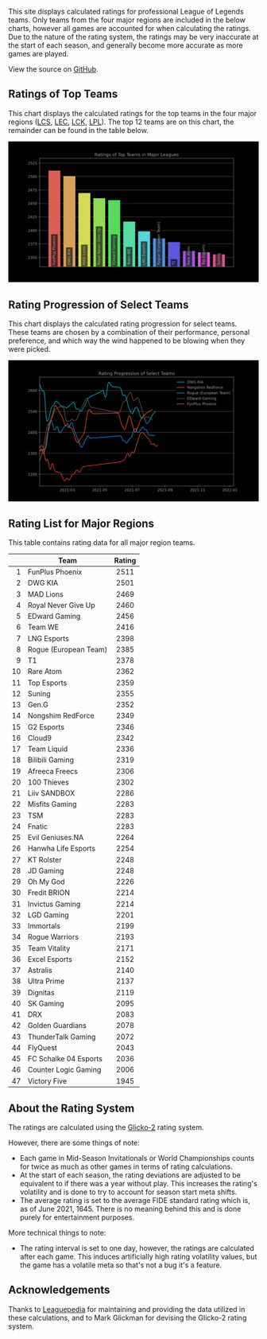 This site displays calculated ratings for professional League of Legends teams.
Only teams from the four major regions are included in the below charts, however
all games are accounted for when calculating the ratings. Due to the nature of
the rating system, the ratings may be very inaccurate at the start of each
season, and generally become more accurate as more games are played.

View the source on [GitHub][2].

[comment]: <> (Ratings of Teams at MSI 2021)
[comment]: <> (----------------------------)
[comment]: <> (This chart displays the ratings of teams at the Mid-Season Invitational of 2021.)
[comment]: <> (Since MSI is the first international competition of the season, ratings at the)
[comment]: <> (start of the tournament will be based heavily on a team's dominance within their)
[comment]: <> (region, so teams from minor regions may have their ratings inflated.)

Ratings of Top Teams
--------------------

This chart displays the calculated ratings for the top teams in the four major
regions ([LCS][3], [LEC][4], [LCK][5], [LPL][6]). The top 12 teams are on this
chart, the remainder can be found in the table below.

[comment]: <> (Note: the top teams from minor leagues may have their ratings inflated if they )
[comment]: <> (dominated their league. This is because if there are no inter-region games, )
[comment]: <> (one's rating is solely based on their performance within their region.)

![image missing](https://raw.githubusercontent.com/xtevenx/ProRankings/master/data/output_bar.png "Ratings of Top Teams")

Rating Progression of Select Teams
----------------------------------

This chart displays the calculated rating progression for select teams. These
teams are chosen by a combination of their performance, personal preference, and
which way the wind happened to be blowing when they were picked.

![image missing](https://raw.githubusercontent.com/xtevenx/ProRankings/master/data/output_line.png "Rating Progression of Select Teams")

Rating List for Major Regions
-----------------------------

This table contains rating data for all major region teams.

| | Team | Rating |
| --: | --- | :-: |
| 1 | FunPlus Phoenix | 2511 |
| 2 | DWG KIA | 2501 |
| 3 | MAD Lions | 2469 |
| 4 | Royal Never Give Up | 2460 |
| 5 | EDward Gaming | 2456 |
| 6 | Team WE | 2416 |
| 7 | LNG Esports | 2398 |
| 8 | Rogue (European Team) | 2385 |
| 9 | T1 | 2378 |
| 10 | Rare Atom | 2362 |
| 11 | Top Esports | 2359 |
| 12 | Suning | 2355 |
| 13 | Gen.G | 2352 |
| 14 | Nongshim RedForce | 2349 |
| 15 | G2 Esports | 2346 |
| 16 | Cloud9 | 2342 |
| 17 | Team Liquid | 2336 |
| 18 | Bilibili Gaming | 2319 |
| 19 | Afreeca Freecs | 2306 |
| 20 | 100 Thieves | 2302 |
| 21 | Liiv SANDBOX | 2286 |
| 22 | Misfits Gaming | 2283 |
| 23 | TSM | 2283 |
| 24 | Fnatic | 2283 |
| 25 | Evil Geniuses.NA | 2264 |
| 26 | Hanwha Life Esports | 2254 |
| 27 | KT Rolster | 2248 |
| 28 | JD Gaming | 2248 |
| 29 | Oh My God | 2226 |
| 30 | Fredit BRION | 2214 |
| 31 | Invictus Gaming | 2214 |
| 32 | LGD Gaming | 2201 |
| 33 | Immortals | 2199 |
| 34 | Rogue Warriors | 2193 |
| 35 | Team Vitality | 2171 |
| 36 | Excel Esports | 2152 |
| 37 | Astralis | 2140 |
| 38 | Ultra Prime | 2137 |
| 39 | Dignitas | 2119 |
| 40 | SK Gaming | 2095 |
| 41 | DRX | 2083 |
| 42 | Golden Guardians | 2078 |
| 43 | ThunderTalk Gaming | 2072 |
| 44 | FlyQuest | 2043 |
| 45 | FC Schalke 04 Esports | 2036 |
| 46 | Counter Logic Gaming | 2006 |
| 47 | Victory Five | 1945 |

About the Rating System
-----------------------

The ratings are calculated using the [Glicko-2][1] rating system.

However, there are some things of note:

*   Each game in Mid-Season Invitationals or World Championships counts for
    twice as much as other games in terms of rating calculations.
*   At the start of each season, the rating deviations are adjusted to be
    equivalent to if there was a year without play. This increases the rating's
    volatility and is done to try to account for season start meta shifts.
*   The average rating is set to the average FIDE standard rating which is, as
    of June 2021, 1645. There is no meaning behind this and is done purely for
    entertainment purposes.

More technical things to note:

*   The rating interval is set to one day, however, the ratings are calculated
    after each game. This induces artificially high rating volatility values,
    but the game has a volatile meta so that's not a bug it's a feature.

Acknowledgements
----------------

Thanks to [Leaguepedia][7] for maintaining and providing the data utilized in
these calculations, and to Mark Glickman for devising the Glicko-2 rating
system.

[1]: http://www.glicko.net/glicko/glicko2.pdf
[2]: https://github.com/xtevenx/ProRankings
[3]: https://lol.fandom.com/wiki/LCS/2021_Season
[4]: https://lol.fandom.com/wiki/LEC/2021_Season
[5]: https://lol.fandom.com/wiki/LCK/2021_Season
[6]: https://lol.fandom.com/wiki/LPL/2021_Season
[7]: https://lol.fandom.com/Help:API_Documentation
